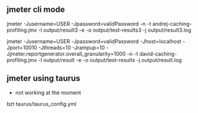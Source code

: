 ## jmeter cli mode

jmeter -Jusername=USER -Jpassword=validPassword -n -t andrej-caching-profiling.jmx -l output/result3 -e -o output/test-results3 -j output/result3.log 

jmeter -Jusername=USER -Jpassword=validPassword -Jhost=localhost -Jport=10010 -Jthreads=10 -Jrampup=10 -Jjmeter.reportgenerator.overall_granularity=1000 -n -t david-caching-profiling.jmx -l output/result -e -o output/test-results -j output/result.log 

## jmeter using taurus

* not working at the moment

bzt taurus/taurus_config.yml
